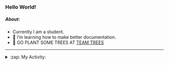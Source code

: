 ### Hello World!

##### About:
- Currently I am a student.
- 🌱 I’m learning how to make better documentation.
- 🌱 GO PLANT SOME TREES AT [TEAM TREES](https://teamtrees.org/)

---
<details>
  <summary>:zap: My Activity:</summary>
  
<!--START_SECTION:waka-->
![Code Time](http://img.shields.io/badge/Code%20Time-1%2C157%20hrs%2046%20mins-blue)

**I'm a Night 🦉** 

```text
🌞 Morning                1819 commits        ██░░░░░░░░░░░░░░░░░░░░░░░   09.97 % 
🌆 Daytime                6221 commits        █████████░░░░░░░░░░░░░░░░   34.11 % 
🌃 Evening                5202 commits        ███████░░░░░░░░░░░░░░░░░░   28.53 % 
🌙 Night                  4994 commits        ███████░░░░░░░░░░░░░░░░░░   27.39 % 
```
📅 **I'm Most Productive on Wednesday** 

```text
Monday                   2606 commits        ████░░░░░░░░░░░░░░░░░░░░░   14.29 % 
Tuesday                  2481 commits        ███░░░░░░░░░░░░░░░░░░░░░░   13.60 % 
Wednesday                4249 commits        ██████░░░░░░░░░░░░░░░░░░░   23.30 % 
Thursday                 2344 commits        ███░░░░░░░░░░░░░░░░░░░░░░   12.85 % 
Friday                   1852 commits        ███░░░░░░░░░░░░░░░░░░░░░░   10.16 % 
Saturday                 1605 commits        ██░░░░░░░░░░░░░░░░░░░░░░░   08.80 % 
Sunday                   3099 commits        ████░░░░░░░░░░░░░░░░░░░░░   16.99 % 
```


📊 **This Week I Spent My Time On** 

```text
🔥 Editors: 
VS Code                  4 hrs 12 mins       █████████████████████████   100.00 % 

🐱‍💻 Projects: 
praise                   4 hrs 11 mins       █████████████████████████   99.52 % 
CSF31                    1 min               ░░░░░░░░░░░░░░░░░░░░░░░░░   00.48 % 
```


 Last Updated on 09/08/2023 00:16:39 UTC
<!--END_SECTION:waka-->
</details>
